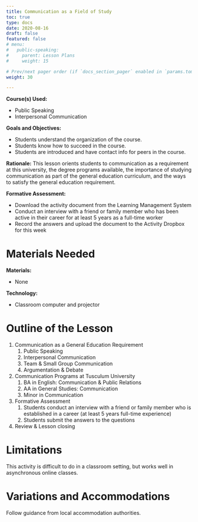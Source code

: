 ```yaml
---
title: Communication as a Field of Study
toc: true
type: docs
date: 2020-08-16
draft: false
featured: false
# menu:
#   public-speaking:
#     parent: Lesson Plans
#     weight: 15

# Prev/next pager order (if `docs_section_pager` enabled in `params.toml`)
weight: 30

---
```


**Course(s) Used:**

* Public Speaking
* Interpersonal Communication

**Goals and Objectives:**

* Students understand the organization of the course.
* Students know how to succeed in the course.
* Students are introduced and have contact info for peers in the course.

**Rationale:** This lesson orients students to communication as a requirement at this university, the degree programs available, the importance of studying communication as part of the general education curriculum, and the ways to satisfy the general education requirement.

**Formative Assessment:**

* Download the activity document from the Learning Management System
* Conduct an interview with a friend or family member who has been active in their career for at least 5 years as a full-time worker
* Record the answers and upload the document to the Activity Dropbox for this week

Materials Needed
================

**Materials:**

* None

**Technology:**

* Classroom computer and projector

Outline of the Lesson
=====================

1. Communication as a General Education Requirement
   1. Public Speaking
   2. Interpersonal Communication
   3. Team & Small Group Communication
   4. Argumentation & Debate
2. Communication Programs at Tusculum University
   1. BA in English: Communication & Public Relations
   2. AA in General Studies: Communication
   3. Minor in Communication
3. Formative Assessment
   1. Students conduct an interview with a friend or family member who is established in a career (at least 5 years full-time experience)
   2. Students submit the answers to the questions
4. Review & Lesson closing

Limitations
===========

This activity is difficult to do in a classroom setting, but works well in asynchronous online classes.

<!--
Debrief
=======
-->

Variations and Accommodations
=============================

Follow guidance from local accommodation authorities.

<!-- End Notes -->

<!-- Previous Versions:

   v#   | Date       | Modifications
  ------|------------|:--------------
  v0.00 | 2020-08-16 | Initial Version

-->


